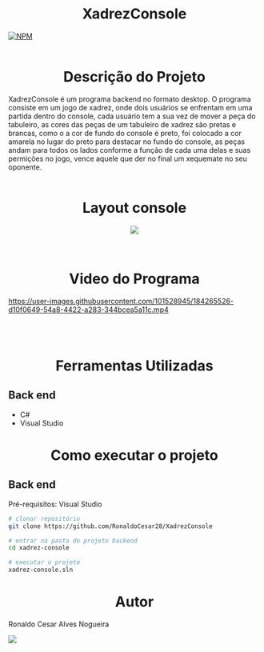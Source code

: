 <h1 align="center">
XadrezConsole
</h1>

[![NPM](https://img.shields.io/npm/l/react)](https://github.com/RonaldoCesar28/XadrezConsole/blob/main/License)
<br></br>

<h1 align="center">
Descrição do Projeto
</h1>

XadrezConsole é um programa backend no formato desktop.
O programa consiste em um jogo de xadrez, onde dois usuários se enfrentam em uma partida dentro do console, cada usuário tem a sua vez de mover a peça do tabuleiro, as cores das peças de um tabuleiro de xadrez são pretas e brancas, como o a cor de fundo do console é preto, foi colocado a cor amarela no lugar do preto para destacar no fundo do console, as peças andam para todos os lados conforme a função de cada uma delas e suas permições no jogo, vence aquele que der no final um xequemate no seu oponente. <br></br>

<h1 align="center">
Layout console
</h1>

<div align="center">
<img src="https://user-images.githubusercontent.com/101528945/183773212-f88de20b-3adb-4b1e-803f-3bf31476ea3e.png" />
</div> <br></br>

<h1 align="center">
Video do Programa
</h1>

https://user-images.githubusercontent.com/101528945/184265526-d10f0649-54a8-4422-a283-344bcea5a11c.mp4

<br></br>

<h1 align="center">
Ferramentas Utilizadas
</h1>

## Back end
- C#
- Visual Studio

<h1 align="center">
Como executar o projeto
</h1>

## Back end
Pré-requisitos: Visual Studio

```bash
# clonar repositório
git clone https://github.com/RonaldoCesar28/XadrezConsole

# entrar na pasta do projeto backend
cd xadrez-console

# executar o projeto
xadrez-console.sln
```
<h1 align="center">
Autor
</h1>

Ronaldo Cesar Alves Nogueira

<a href="https://www.linkedin.com/in/ronaldocesar28/" target="_blank"><img 
src="https://img.shields.io/badge/-LinkedIn-%230077B5?style=for-the-badge&logo=linkedin&logoColor=white" target="_blank"></a>
